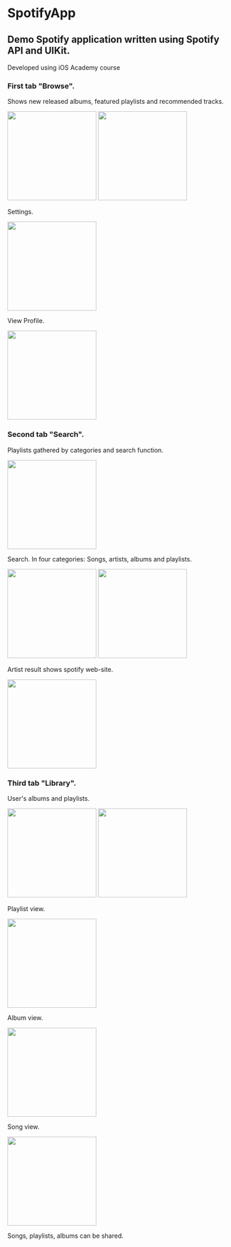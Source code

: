 # SpotifyApp

## Demo Spotify application written using Spotify API and UIKit.
Developed using iOS Academy course

### First tab "Browse". 
Shows new released albums, featured playlists and recommended tracks.

<img src ="https://user-images.githubusercontent.com/48117029/230068332-6458f7e0-38f3-4f8f-b8b3-21d302cc18d8.png" width="200"/> <img src ="https://user-images.githubusercontent.com/48117029/230069426-e119d526-be95-429b-a032-b798379c2a2c.png" width="200"/>

Settings.

<img src ="https://user-images.githubusercontent.com/48117029/230069828-b7cd7297-1de6-4599-9901-28a96d3d63ea.png" width="200"/>

View Profile.

<img src ="https://user-images.githubusercontent.com/48117029/230070753-cdd9e109-b105-4f61-ae71-00d157eceac2.png" width="200"/>

### Second tab "Search". 
Playlists gathered by categories and search function.

<img src ="https://user-images.githubusercontent.com/48117029/230071376-3cbe0677-6b70-43bc-809f-f2e41e28f35c.png" width="200"/>

Search. In four categories: Songs, artists, albums and playlists.

<img src ="https://user-images.githubusercontent.com/48117029/230071384-1cc84cf2-2708-4917-ad7c-62d4f465b45f.png" width="200"/> <img src ="https://user-images.githubusercontent.com/48117029/230071398-0da7798e-914a-4c25-8c1b-7149264327fb.png" width="200"/>

Artist result shows spotify web-site.

<img src ="https://user-images.githubusercontent.com/48117029/230071395-17dd00ce-5cbb-48a9-bbff-be8683b60439.png" width="200"/>

### Third tab "Library".
User's albums and playlists.

<img src ="https://user-images.githubusercontent.com/48117029/230072411-26fcae7a-2276-4672-b3c7-2fd96c51f2d8.png" width="200"/> <img src ="https://user-images.githubusercontent.com/48117029/230072420-bed625f4-e4b3-44f8-9f04-54c20251a165.png" width="200"/>

Playlist view.

<img src ="https://user-images.githubusercontent.com/48117029/230072753-97bb1fab-ca8c-4b8e-8502-79c4b8d8ff0e.png" width="200"/>

Album view. 

<img src ="https://user-images.githubusercontent.com/48117029/230072770-0d52183d-659b-4a4b-a702-0cdc11701c27.png" width="200"/>

Song view.

<img src ="https://user-images.githubusercontent.com/48117029/230072784-f9140662-a970-477e-9c00-92e80e715356.png" width="200"/>

Songs, playlists, albums can be shared.
